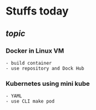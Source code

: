 # **Stuffs today**
## *topic*
### Docker in Linux VM
    - build container
    - use repository and Dock Hub

### Kubernetes using mini kube
    - YAML
    - use CLI make pod
